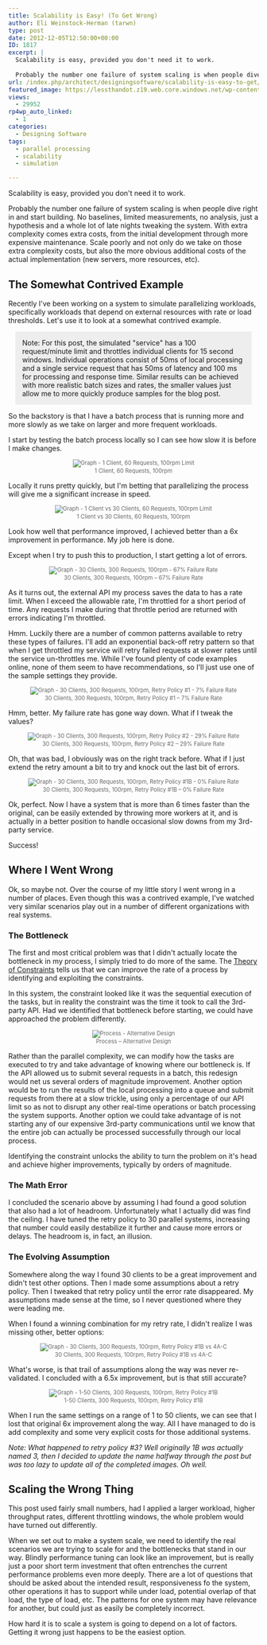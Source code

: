 ```yaml
---
title: Scalability is Easy! (To Get Wrong)
author: Eli Weinstock-Herman (tarwn)
type: post
date: 2012-12-05T12:50:00+00:00
ID: 1817
excerpt: |
  Scalability is easy, provided you don't need it to work.
  
  Probably the number one failure of system scaling is when people dive right in and start building. No baselines, limited measurements, no analysis, just a hypothesis and a whole lot of late nights tweaking the system.
url: /index.php/architect/designingsoftware/scalability-is-easy-to-get/
featured_image: https://lessthandot.z19.web.core.windows.net/wp-content/uploads/2012/12/Scalability.png
views:
  - 29952
rp4wp_auto_linked:
  - 1
categories:
  - Designing Software
tags:
  - parallel processing
  - scalability
  - simulation

---
```

Scalability is easy, provided you don't need it to work.

Probably the number one failure of system scaling is when people dive right in and start building. No baselines, limited measurements, no analysis, just a hypothesis and a whole lot of late nights tweaking the system. With extra complexity comes extra costs, from the initial development through more expensive maintenance. Scale poorly and not only do we take on those extra complexity costs, but also the more obvious additional costs of the actual implementation (new servers, more resources, etc).

## The Somewhat Contrived Example

Recently I've been working on a system to simulate parallelizing workloads, specifically workloads that depend on external resources with rate or load thresholds. Let's use it to look at a somewhat contrived example.

<div style="background-color: #eeeeee; padding: 1em; margin: 1em;">
  Note: For this post, the simulated "service" has a 100 request/minute limit and throttles individual clients for 15 second windows. Individual operations consist of 50ms of local processing and a single service request that has 50ms of latency and 100 ms for processing and response time. Similar results can be achieved with more realistic batch sizes and rates, the smaller values just allow me to more quickly produce samples for the blog post.
</div>

So the backstory is that I have a batch process that is running more and more slowly as we take on larger and more frequent workloads. 

I start by testing the batch process locally so I can see how slow it is before I make changes.

<div style="text-align: center; font-size: .8em; color: #666666">
  <img src="http://www.tiernok.com/LTDBlog/Scalability/Graph_01.png" alt="Graph - 1 Client, 60 Requests, 100rpm Limit" /><br /> 1 Client, 60 Requests, 100rpm
</div>

Locally it runs pretty quickly, but I'm betting that parallelizing the process will give me a significant increase in speed.

<div style="text-align: center; font-size: .8em; color: #666666">
  <img src="http://www.tiernok.com/LTDBlog/Scalability/Graph_02.png" alt="Graph - 1 Client vs 30 Clients, 60 Requests, 100rpm Limit" /><br /> 1 Client vs 30 Clients, 60 Requests, 100rpm
</div>

Look how well that performance improved, I achieved better than a 6x improvement in performance. My job here is done. 

Except when I try to push this to production, I start getting a lot of errors. 

<div style="text-align: center; font-size: .8em; color: #666666">
  <img src="http://www.tiernok.com/LTDBlog/Scalability/Graph_03.png" alt="Graph - 30 Clients, 300 Requests, 100rpm - 67% Failure Rate" /><br /> 30 Clients, 300 Requests, 100rpm – 67% Failure Rate
</div>

As it turns out, the external API my process saves the data to has a rate limit. When I exceed the allowable rate, I'm throttled for a short period of time. Any requests I make during that throttle period are returned with errors indicating I'm throttled.

Hmm. Luckily there are a number of common patterns available to retry these types of failures. I'll add an exponential back-off retry pattern so that when I get throttled my service will retry failed requests at slower rates until the service un-throttles me. While I've found plenty of code examples online, none of them seem to have recommendations, so I'll just use one of the sample settings they provide.

<div style="text-align: center; font-size: .8em; color: #666666">
  <img src="http://www.tiernok.com/LTDBlog/Scalability/Graph_04.png" alt="Graph - 30 Clients, 300 Requests, 100rpm, Retry Policy #1 - 7% Failure Rate" /><br /> 30 Clients, 300 Requests, 100rpm, Retry Policy #1 – 7% Failure Rate
</div>

Hmm, better. My failure rate has gone way down. What if I tweak the values?

<div style="text-align: center; font-size: .8em; color: #666666">
  <img src="http://www.tiernok.com/LTDBlog/Scalability/Graph_05.png" alt="Graph - 30 Clients, 300 Requests, 100rpm, Retry Policy #2 - 29% Failure Rate" /><br /> 30 Clients, 300 Requests, 100rpm, Retry Policy #2 – 29% Failure Rate
</div>

Oh, that was bad, I obviously was on the right track before. What if I just extend the retry amount a bit to try and knock out the last bit of errors. 

<div style="text-align: center; font-size: .8em; color: #666666">
  <img src="http://www.tiernok.com/LTDBlog/Scalability/Graph_06.png" alt="Graph - 30 Clients, 300 Requests, 100rpm, Retry Policy #1B - 0% Failure Rate" /><br /> 30 Clients, 300 Requests, 100rpm, Retry Policy #1B – 0% Failure Rate
</div>

Ok, perfect. Now I have a system that is more than 6 times faster than the original, can be easily extended by throwing more workers at it, and is actually in a better position to handle occasional slow downs from my 3rd-party service. 

Success!

## Where I Went Wrong

Ok, so maybe not. Over the course of my little story I went wrong in a number of places. Even though this was a contrived example, I've watched very similar scenarios play out in a number of different organizations with real systems.

### The Bottleneck

The first and most critical problem was that I didn't actually locate the bottleneck in my process, I simply tried to do more of the same. The [Theory of Constraints][1] tells us that we can improve the rate of a process by identifying and exploiting the constraints. 

In this system, the constraint looked like it was the sequential execution of the tasks, but in reality the constraint was the time it took to call the 3rd-party API. Had we identified that bottleneck before starting, we could have approached the problem differently.

<div style="text-align: center; font-size: .8em; color: #666666">
  <img src="http://www.tiernok.com/LTDBlog/Scalability/ProcessChange.png" alt="Process - Alternative Design" /><br /> Process – Alternative Design
</div>

Rather than the parallel complexity, we can modify how the tasks are executed to try and take advantage of knowing where our bottleneck is. If the API allowed us to submit several requests in a batch, this redesign would net us several orders of magnitude improvement. Another option would be to run the results of the local processing into a queue and submit requests from there at a slow trickle, using only a percentage of our API limit so as not to disrupt any other real-time operations or batch processing the system supports. Another option we could take advantage of is not starting any of our expensive 3rd-party communications until we know that the entire job can actually be processed successfully through our local process.

Identifying the constraint unlocks the ability to turn the problem on it's head and achieve higher improvements, typically by orders of magnitude.

### The Math Error

I concluded the scenario above by assuming I had found a good solution that also had a lot of headroom. Unfortunately what I actually did was find the ceiling. I have tuned the retry policy to 30 parallel systems, increasing that number could easily destabilize it further and cause more errors or delays. The headroom is, in fact, an illusion.

### The Evolving Assumption

Somewhere along the way I found 30 clients to be a great improvement and didn't test other options. Then I made some assumptions about a retry policy. Then I tweaked that retry policy until the error rate disappeared. My assumptions made sense at the time, so I never questioned where they were leading me.

When I found a winning combination for my retry rate, I didn't realize I was missing other, better options:

<div style="text-align: center; font-size: .8em; color: #666666">
  <img src="http://www.tiernok.com/LTDBlog/Scalability/Graph_07.png" alt="Graph - 30 Clients, 300 Requests, 100rpm, Retry Policy #1B vs 4A-C" /><br /> 30 Clients, 300 Requests, 100rpm, Retry Policy #1B vs 4A-C
</div>

What's worse, is that trail of assumptions along the way was never re-validated. I concluded with a 6.5x improvement, but is that still accurate?

<div style="text-align: center; font-size: .8em; color: #666666">
  <img src="http://www.tiernok.com/LTDBlog/Scalability/Graph_08.png" alt="Graph - 1-50 Clients, 300 Requests, 100rpm, Retry Policy #1B" /><br /> 1-50 Clients, 300 Requests, 100rpm, Retry Policy #1B
</div>

When I run the same settings on a range of 1 to 50 clients, we can see that I lost that original 6x improvement along the way. All I have managed to do is add complexity and some very explicit costs for those additional systems.

_Note: What happened to retry policy #3? Well originally 1B was actually named 3, then I decided to update the name halfway through the post but was too lazy to update all of the completed images. Oh well._

## Scaling the Wrong Thing

This post used fairly small numbers, had I applied a larger workload, higher throughput rates, different throttling windows, the whole problem would have turned out differently. 

When we set out to make a system scale, we need to identify the real scenarios we are trying to scale for and the bottlenecks that stand in our way. Blindly performance tuning can look like an improvement, but is really just a poor short term investment that often entrenches the current performance problems even more deeply. There are a lot of questions that should be asked about the intended result, responsiveness fo the system, other operations it has to support while under load, potential overlap of that load, the type of load, etc. The patterns for one system may have relevance for another, but could just as easily be completely incorrect.

How hard it is to scale a system is going to depend on a lot of factors. Getting it wrong just happens to be the easiest option.

 [1]: http://en.wikipedia.org/wiki/Theory_of_constraints "Theory of Constraints at Wikipedia"